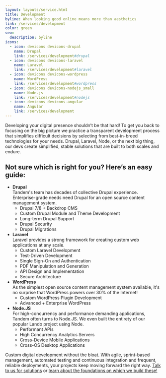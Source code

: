 ```yaml
---
layout: layouts/service.html
title: Development
byline: When looking good online means more than aesthetics 
link: /services/development
color: green
seo:
  description: byline
icons:
  - icon: devicons devicons-drupal
    name: Drupal
    link: /services/development#drupal
  - icon: devicons devicons-laravel
    name: Laravel
    link: /services/development#laravel
  - icon: devicons devicons-wordpress
    name: WordPress
    link: /services/development#wordpress
  - icon: devicons devicons-nodejs_small
    name: Node.js
    link: /services/development#nodejs
  - icon: devicons devicons-angular
    name: Angular
    link: /services/development
---
```

Developing your digital presence shouldn’t be that hard! To get you back to focusing on the big picture we practice a transparent development process that simplifies difficult decisions by selecting from best-in-breed technologies for your needs. Drupal, Laravel, Node, or the next big thing, our devs create simplified, stable solutions that are built to both scales and endure.

<h2>Not sure which is right for you? Here’s an easy guide:</h2>
<ul>
<li><strong>Drupal</strong> <br>
Tandem's team has decades of collective Drupal experience. Enterprise-grade needs need Drupal for an open source content management system.<ul>
  <li>Drupal 7/8 + Backdrop CMS</li>
  <li>Custom Drupal Module and Theme Development</li>
  <li>Long-term Drupal Support</li>
  <li>Drupal Security</li>
  <li>Drupal Migrations</li></ul></li>
<li><strong>Laravel</strong><br>
Laravel provides a strong framework for creating custom web applications at any scale.
  <ul><li>Custom Laravel Development</li>
    <li>Test-Driven Development</li>
    <li>Single Sign-On and Authentication</li>
    <li>PDF Manipulation and Generation</li>
    <li>API Design and Implementation</li>
    <li>Secure Architecture</li></ul></li>
<li><strong>WordPress</strong><br>
As the simplest open source content management system available, it's no surprise that WordPress powers over 30% of the Internet! <ul>
  <li>Custom WordPress Plugin Development</li>
  <li>Advanced + Enterprise WordPress</li></ul></li>
<li><strong>Node.JS</strong><br>
For high-concurrency and performance demanding applications, Tandem often turns to Node.JS. We even built the entirety of our popular Lando project using Node.
  <ul><li>Performant APIs</li>
    <li>High Concurrency Analytics Servers</li>
    <li>Cross-Device Mobile Applications</li>
    <li>Cross-OS Desktop Applications</li></ul></li></ul>

Custom digital development without the bloat. With agile, sprint-based management, automated testing and continuous integration and frequent, reliable deployments, your projects keep moving forward the right way. <a href="../contact">Talk to us for solutions</a> or <a href="devops">learn about the foundations on which we build these!</a>

